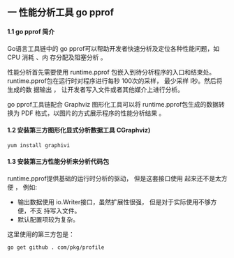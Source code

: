 ## 一 性能分析工具 go pprof

#### 1.1 go pprof 简介

Go语言工具链中的 go pprof可以帮助开发者快速分析及定位各种性能问题，如 CPU 消耗 、内 存分配及阻塞分析 。  

性能分析首先需要使用 runtime.pprof 包嵌入到待分析程序的入口和结束处。 runtime.pprof包在运行时对程序进行每秒 100次的采样， 最少采样 l秒。然后将生成的数 据输出 ， 让开发者写入文件或者其他媒介上进行分析。  

go pprof工具链配合 Graphviz 图形化工具可以将 runtime.pprof包生成的数据转换为 PDF 格式，以图片的方式展示程序的性能分析结果 。  

#### 1.2 安装第三方图形化显式分析数据工具 CGraphviz)

```
yum install graphivi
```

#### 1.3 安装第三方性能分析来分析代码包

runtime.pprof提供基础的运行时分析的驱动， 但是这套接口使用 起来还不是太方便 ， 例如:
- 输出数据使用 io.Writer接口，虽然扩展性很强， 但是对于实际使用不够方便，不支 持写入文件。
- 默认配置项较为复杂。

这里使用的第三方包是：
```
go get github . com/pkg/profile
```